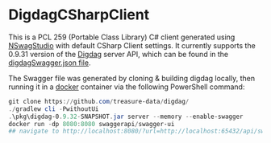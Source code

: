 # DigdagCSharpClient
This is a PCL 259 (Portable Class Library) C# client generated using [NSwagStudio](https://github.com/RSuter/NSwag/wiki/NSwagStudio) with default CSharp Client settings.
It currently supports the 0.9.31 version of the [Digdag](https://github.com/treasure-data/digdag/) server API, which can be found in the [digdagSwagger.json file](digdagSwagger.json).

The Swagger file was generated by cloning & building digdag locally, then running it in a [docker](https://www.docker.com/) container via the following PowerShell command:
```powershell
git clone https://github.com/treasure-data/digdag/
./gradlew cli -PwithoutUi
.\pkg\digdag-0.9.32-SNAPSHOT.jar server --memory --enable-swagger
docker run -dp 8080:8080 swaggerapi/swagger-ui
## navigate to http://localhost:8080/?url=http://localhost:65432/api/swagger.json in preferred browser
```